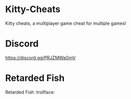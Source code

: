 # Kitty-Cheats
Kitty cheats, a multiplayer game cheat for multiple games!
# Discord
https://discord.gg/PRJZMWaGmV
# Retarded Fish
Retarded Fish :trollface:
